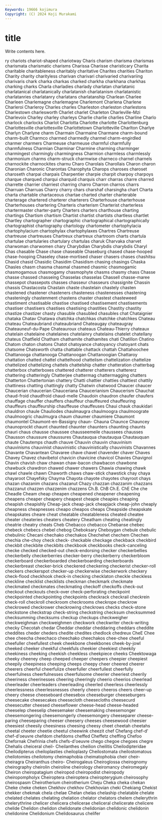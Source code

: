 ```yaml
---
Keywords: 19666 kojimura
Copyright: (C) 2024 Koji Murakami
---
```


# title

Write contents here.



ry chariots
chariot-shaped chariotway Charis charism charisma charismas charismata charismatic charisms Charissa
Charisse charisticary Charita charitable charitableness charitably charitative Charites charities Chariton
Charity charity charityless charivan charivari charivaried charivariing charivaris chark charka
charkas charked charkha charkhana charkhas charking charks Charla charladies charlady
charlatan charlatanic charlatanical charlatanically charlatanish charlatanism charlatanistic charlatanries charlatanry charlatans
charlatanship Charlean Charlee Charleen Charlemagne charlemagne Charlemont Charlena Charlene Charleroi
Charleroy Charles charles Charleston charleston charlestons Charlestown charlesworth Charlet charlet
Charleton Charleville-Mzi Charlevoix Charley charley charleys Charlie charlie charlies Charline
Charlo charlock charlocks Charlot Charlotta Charlotte charlotte Charlottenburg Charlottesville charlottesville
Charlottetown Charlotteville Charlton Charlye Charlyn Charlyne charm Charmain Charmaine Charmane
charm-bound charm-built Charmco charmed charmedly charmel charm-engirdled charmer charmers Charmeuse
charmeuse charmful charmfully charmfulness Charmian Charminar Charmine charming charminger charmingest
charmingly charmingness Charmion charmless charmlessly charmonium charms charm-struck charmwise charneco
charnel charnels charnockite charnockites charnu Charo Charolais Charollais Charon charon
Charonian Charonic Charontas Charophyta Charops charoses charoset charoseth charpai charpais
Charpentier charpie charpit charpoy charpoys charque charqued charqui charquid charquis
charr charras charre charred charrette charrier charriest charring charro Charron
charros charrs Charruan Charruas Charry charry chars charshaf charsingha chart
Charta charta chartable chartaceous chartae charted charter charterable charterage chartered
charterer charterers Charterhouse charterhouse Charterhouses chartering Charteris charterism Charterist charterless
chartermaster charter-party Charters charters charthouse charting chartings Chartism chartism Chartist
chartist chartists chartless chartlet Chartley chartographer chartographic chartographical chartographically chartographist
chartography chartology chartometer chartophylacia chartophylacium chartophylax chartophylaxes Chartres Chartreuse chartreuse
chartreuses Chartreux chartreux chartroom charts chartula chartulae chartularies chartulary chartulas
charuk Charvaka charvet charwoman charwomen chary Charybdian Charybdis charybdis Charyl
Chas chasable Chase chase chaseable Chaseburg chased chase-hooped chase-hooping Chaseley
chase-mortised chaser chasers chases chashitsu Chasid chasid Chasidic Chasidim Chasidism
chasing chasings Chaska Chasles chasm chasma chasmal chasmed chasmic chasmogamic
chasmogamous chasmogamy chasmophyte chasms chasmy chass Chasse chasse chassed chasseing
Chasselas chasselas Chassell chasse-maree chassepot chassepots chasses chasseur chasseurs chassignite
Chassin chassis Chastacosta Chastain chaste chastelain chastely chasten chastened chastener
chasteners chasteness chastenesses chastening chasteningly chastenment chastens chaster chastest chasteweed
chastiment chastisable chastise chastised chastisement chastisements chastiser chastisers chastises chastising
chastities Chastity chastity chastize chastizer chasty chasuble chasubled chasubles chat
Chataignier chataka Chatav Chatawa chatchka chatchkas chatchke chatchkes Chateau chateau
Chateaubriand chateaubriand Chateaugay chateaugray Chateauneuf-du-Pape Chateauroux chateaus Chateau-Thierry chateaux chatelain
chatelaine chatelaines chatelainry chatelains chatelet chatellany chateus Chatfield Chatham chathamite
chathamites chati Chatillon Chatino Chatom chaton chatons Chatot chatoyance chatoyancy
chatoyant chats chatsome Chatsworth chatta chattable chattack chattah Chattahoochee Chattanooga
chattanooga Chattanoogan Chattanoogian Chattaroy chattation chatted chattel chattelhood chattelism chattelization
chattelize chattelized chattelizing chattels chattelship chatter chatteration chatterbag chatterbox chatterboxes
chattered chatterer chatterers chattererz chattering chatteringly Chatterjee chattermag chattermagging chatters
Chatterton Chattertonian chattery Chatti chattier chatties chattiest chattily chattiness chatting
chattingly chatty Chatwin chatwood Chaucer chaucer Chaucerian chaucerian Chauceriana Chaucerianism
Chaucerism Chauchat chaud-froid chaudfroid chaud-melle Chaudoin chaudron chaufer chaufers chauffage
chauffer chauffers chauffeur chauffeured chauffeuring chauffeurs chauffeurship chauffeuse chauffeuses Chaui
chauk chaukidari chauldron chaule Chauliodes chaulmaugra chaulmoogra chaulmoograte chaulmoogric chaulmugra
chaum chaumer chaumiere Chaumont chaumontel Chaumont-en-Bassigny chaun- Chauna Chaunce Chauncey
chaunoprockt chaunt chaunted chaunter chaunters chaunting chaunts chauri chaus chausse
chaussee chausseemeile chaussees chausses Chausson chaussure chaussures Chautauqua chautauqua Chautauquan
chaute Chautemps chauth chauve Chauvin chauvin chauvinism chauvinisms chauvinist chauvinistic
chauvinistically chauvinists Chavannes Chavante Chavantean Chavaree chave chavel chavender chaver
Chaves Chavey Chavez chavibetol chavicin chavicine chavicol Chavies Chavignol Chavin
chavish chaw chawan chaw-bacon chawbacon chawbone chawbuck chawdron chawed chawer
chawers Chawia chawing chawk chawl chawle chawn Chaworth chaws chaw-stick
chawstick chay chaya chayaroot Chayefsky Chayma Chayota chayote chayotes chayroot
chays chazan chazanim chazans chazanut Chazy chazzan chazzanim chazzans chazzanut
chazzen chazzenim chazzens Ch.B. ChB Ch.E. ChE Che che Cheadle
Cheam cheap cheapen cheapened cheapener cheapening cheapens cheaper cheapery cheapest
cheapie cheapies cheaping cheapish cheapishly Cheap-jack cheap-jack cheapjack cheap-john cheaply
cheapness cheapnesses cheapo cheapos cheaps Cheapside cheapskate cheapskates cheare cheat
cheatable cheatableness cheated cheatee cheater cheateries cheaters cheatery Cheatham cheating
cheatingly cheatrie cheatry cheats Cheb Chebacco chebacco Chebanse chebec chebeck
chebecs chebel chebog Cheboksary Cheboygan chebule chebulic chebulinic Checani chechako
chechakos Chechehet chechem Chechen chechia che-choy check check- checkable checkage
checkback checkbird checkbit checkbite checkbits checkbook checkbooks check-canceling checke checked
checked-out check-endorsing checker checkerbellies checkerbelly checkerberries checker-berry checkerberry checkerbloom checkerboard
checkerboarded checkerboarding checkerboards checkerbreast checker-brick checkered checkering checkerist checker-roll checkers
checkerspot checker-up checkerwise checkerwork checkery check-flood checkhook check-in checking checklaton
checkle checkless checkline checklist checklists checkman checkmark checkmate checkmated checkmates
checkmating checkoff checkoffs check-out checkout checkouts check-over check-perforating checkpoint checkpointed
checkpointing checkpoints checkrack checkrail checkrein check-roll checkroll checkroom checkrooms checkrope
checkrow checkrowed checkrower checkrowing checkrows checks check-stone checkstone checkstrap check-string
checkstring checksum checksummed checksumming checksums checkup checkups checkweigher checkweighman checkweighmen
checkwork checkwriter check-writing checky Checotah chedar Cheddar cheddar cheddaring cheddars
cheddite cheddites cheder cheders chedite chedites chedlock chedreux CheE Chee
chee cheecha cheechaco cheechako cheechakos chee-chee cheeful cheefuller cheefullest cheek
cheekbone cheekbones cheek-by-jowl cheeked cheeker cheekful cheekfuls cheekier cheekiest cheekily
cheekiness cheeking cheekish cheekless cheekpiece cheeks Cheektowaga cheeky cheeney cheep
cheeped cheeper cheepers cheepier cheepiest cheepily cheepiness cheeping cheeps cheepy
cheer cheered cheerer cheerers cheerful cheerfulize cheerfuller cheerfullest cheerfully cheerfulness
cheerfulnesses cheerfulsome cheerier cheeriest cheerily cheeriness cheerinesses cheering cheeringly cheerio
cheerios cheerlead cheerleader cheerleaders cheerleading cheerled cheerless cheerlessly cheerlessness cheerlessnesses
cheerly cheero cheeros cheers cheer-up cheery cheese cheeseboard cheesebox cheeseburger
cheeseburgers cheesecake cheesecakes cheesecloth cheesecloths cheesecurd cheesecutter cheesed cheeseflower cheese-head
cheese-headed cheeselep cheeselip cheesemaker cheesemaking cheesemonger cheesemongering cheesemongerly cheesemongery cheeseparer
cheese-paring cheeseparing cheeser cheesery cheeses cheesewood cheesier cheesiest cheesily cheesiness
cheesing cheesy cheet cheetah cheetahs cheetal cheeter cheetie cheetul cheewink
cheezit chef Chefang chef-d' chef-d'oeuvre chefdom chefdoms cheffed Cheffetz cheffing
Chefoo Chefornak Chefrinia chefs chefs-d'oeuvre chego chegoe chegoes chegre Chehalis
cheiceral cheil- Cheilanthes cheilion cheilitis Cheilodipteridae Cheilodipterus cheiloplasties cheiloplasty Cheilostomata
cheilostomatous cheilotomies cheilotomy cheimaphobia cheimatophobia cheir cheir- cheiragra Cheiranthus cheiro-
Cheirogaleus Cheiroglossa cheirognomy cheirography cheirolin cheiroline cheirology cheiromancy cheiromegaly Cheiron
cheiropatagium cheiropod cheiropodist cheiropody cheiropompholyx Cheiroptera cheiroptera cheiropterygium cheirosophy cheirospasm
Cheirotherium cheirotherium Cheju Cheka cheka chekan Cheke cheke cheken Chekhov
chekhov Chekhovian cheki Chekiang Chekist chekker chekmak chela chelae Chelan
chelas chelaship chelatable chelate chelated chelates chelating chelation chelator chelators
chelem chelerythrin chelerythrine chelicer chelicera chelicerae cheliceral chelicerate chelicere chelide
Chelidon chelidon chelidonate chelidonian chelidonic chelidonin chelidonine Chelidonium Chelidosaurus chelifer
